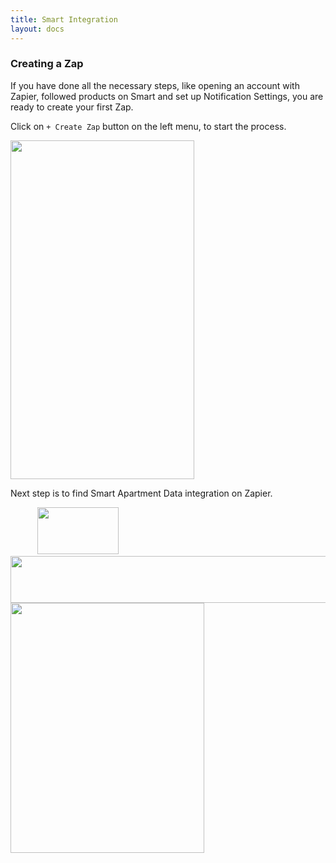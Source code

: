 ```yaml
---
title: Smart Integration
layout: docs
---
```

### Creating a Zap

If you have done all the necessary steps, like opening an account with Zapier, followed products on Smart and set up Notification Settings, you are ready to create your first Zap.

Click on `+ Create Zap` button on the left menu, to start the process.

<img class="img-responsive docs-img" src="{{ site.baseurl }}/assets/zap1.png" height="542px" width="294px" alt="">


Next step is to find Smart Apartment Data integration on Zapier.
<img class="img-responsive docs-img" src="{{ site.baseurl }}/assets/zap2.png" alt="">

<img class="img-responsive docs-img" src="{{ site.baseurl }}/assets/zap3.png" alt="">

<img class="img-responsive docs-img" src="{{ site.baseurl }}/assets/zap4.png" alt="">

<img class="img-responsive docs-img" src="{{ site.baseurl }}/assets/zap5.png" alt="">

<img class="img-responsive docs-img" src="{{ site.baseurl }}/assets/zap6.png" alt="">

<img class="img-responsive docs-img" src="{{ site.baseurl }}/assets/zap7.png" alt="">

<img class="img-responsive docs-img" src="{{ site.baseurl }}/assets/zap8.png" alt="">

<img class="img-responsive docs-img" src="{{ site.baseurl }}/assets/zap9.png" alt="">

<img class="img-responsive docs-img" src="{{ site.baseurl }}/assets/zap10.png" alt="">

<img class="img-responsive docs-img" src="{{ site.baseurl }}/assets/zap11.png" alt="">

<img class="img-responsive docs-img" src="{{ site.baseurl }}/assets/zap12.png" alt="">

<img class="img-responsive docs-img" src="{{ site.baseurl }}/assets/zap13.png" alt="">

<img class="img-responsive docs-img" src="{{ site.baseurl }}/assets/zap14.png" height="75px" width="130px" alt="">

<img class="img-responsive docs-img" src="{{ site.baseurl }}/assets/zap15.png" height="75px" width="700px" alt="">

<img class="img-responsive docs-img" src="{{ site.baseurl }}/assets/zap16.png" height="400px" width="310px" alt="">

<img class="img-responsive docs-img" src="{{ site.baseurl }}/assets/zap17.png" alt="">

<img class="img-responsive docs-img" src="{{ site.baseurl }}/assets/zap18.png" alt="">

